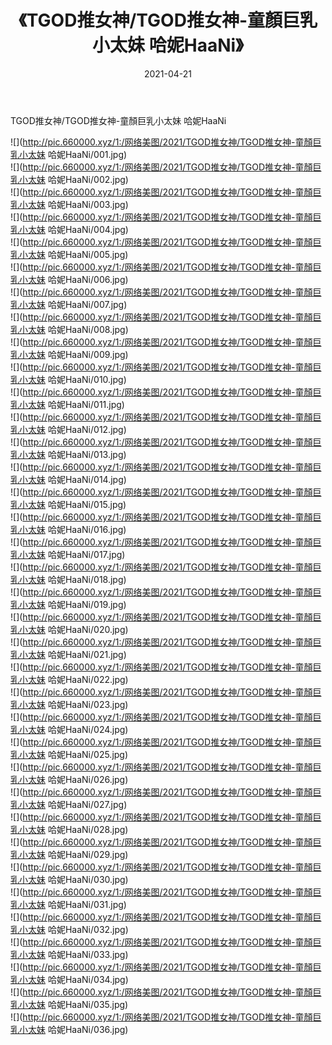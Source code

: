 ﻿---
layout: post
title:  《TGOD推女神/TGOD推女神-童顏巨乳小太妹 哈妮HaaNi》
date:   2021-04-21
img: http://pic.660000.xyz/1:/网络美图/2021/TGOD推女神/TGOD推女神-童顏巨乳小太妹 哈妮HaaNi/000.jpg
categories: [美女, 清纯, 唯美]
---

TGOD推女神/TGOD推女神-童顏巨乳小太妹 哈妮HaaNi

 ![](http://pic.660000.xyz/1:/网络美图/2021/TGOD推女神/TGOD推女神-童顏巨乳小太妹 哈妮HaaNi/001.jpg) <br>![](http://pic.660000.xyz/1:/网络美图/2021/TGOD推女神/TGOD推女神-童顏巨乳小太妹 哈妮HaaNi/002.jpg) <br>![](http://pic.660000.xyz/1:/网络美图/2021/TGOD推女神/TGOD推女神-童顏巨乳小太妹 哈妮HaaNi/003.jpg) <br>![](http://pic.660000.xyz/1:/网络美图/2021/TGOD推女神/TGOD推女神-童顏巨乳小太妹 哈妮HaaNi/004.jpg) <br>![](http://pic.660000.xyz/1:/网络美图/2021/TGOD推女神/TGOD推女神-童顏巨乳小太妹 哈妮HaaNi/005.jpg) <br>![](http://pic.660000.xyz/1:/网络美图/2021/TGOD推女神/TGOD推女神-童顏巨乳小太妹 哈妮HaaNi/006.jpg) <br>![](http://pic.660000.xyz/1:/网络美图/2021/TGOD推女神/TGOD推女神-童顏巨乳小太妹 哈妮HaaNi/007.jpg) <br>![](http://pic.660000.xyz/1:/网络美图/2021/TGOD推女神/TGOD推女神-童顏巨乳小太妹 哈妮HaaNi/008.jpg) <br>![](http://pic.660000.xyz/1:/网络美图/2021/TGOD推女神/TGOD推女神-童顏巨乳小太妹 哈妮HaaNi/009.jpg) <br>![](http://pic.660000.xyz/1:/网络美图/2021/TGOD推女神/TGOD推女神-童顏巨乳小太妹 哈妮HaaNi/010.jpg) <br>![](http://pic.660000.xyz/1:/网络美图/2021/TGOD推女神/TGOD推女神-童顏巨乳小太妹 哈妮HaaNi/011.jpg) <br>![](http://pic.660000.xyz/1:/网络美图/2021/TGOD推女神/TGOD推女神-童顏巨乳小太妹 哈妮HaaNi/012.jpg) <br>![](http://pic.660000.xyz/1:/网络美图/2021/TGOD推女神/TGOD推女神-童顏巨乳小太妹 哈妮HaaNi/013.jpg) <br>![](http://pic.660000.xyz/1:/网络美图/2021/TGOD推女神/TGOD推女神-童顏巨乳小太妹 哈妮HaaNi/014.jpg) <br>![](http://pic.660000.xyz/1:/网络美图/2021/TGOD推女神/TGOD推女神-童顏巨乳小太妹 哈妮HaaNi/015.jpg) <br>![](http://pic.660000.xyz/1:/网络美图/2021/TGOD推女神/TGOD推女神-童顏巨乳小太妹 哈妮HaaNi/016.jpg) <br>![](http://pic.660000.xyz/1:/网络美图/2021/TGOD推女神/TGOD推女神-童顏巨乳小太妹 哈妮HaaNi/017.jpg) <br>![](http://pic.660000.xyz/1:/网络美图/2021/TGOD推女神/TGOD推女神-童顏巨乳小太妹 哈妮HaaNi/018.jpg) <br>![](http://pic.660000.xyz/1:/网络美图/2021/TGOD推女神/TGOD推女神-童顏巨乳小太妹 哈妮HaaNi/019.jpg) <br>![](http://pic.660000.xyz/1:/网络美图/2021/TGOD推女神/TGOD推女神-童顏巨乳小太妹 哈妮HaaNi/020.jpg) <br>![](http://pic.660000.xyz/1:/网络美图/2021/TGOD推女神/TGOD推女神-童顏巨乳小太妹 哈妮HaaNi/021.jpg) <br>![](http://pic.660000.xyz/1:/网络美图/2021/TGOD推女神/TGOD推女神-童顏巨乳小太妹 哈妮HaaNi/022.jpg) <br>![](http://pic.660000.xyz/1:/网络美图/2021/TGOD推女神/TGOD推女神-童顏巨乳小太妹 哈妮HaaNi/023.jpg) <br>![](http://pic.660000.xyz/1:/网络美图/2021/TGOD推女神/TGOD推女神-童顏巨乳小太妹 哈妮HaaNi/024.jpg) <br>![](http://pic.660000.xyz/1:/网络美图/2021/TGOD推女神/TGOD推女神-童顏巨乳小太妹 哈妮HaaNi/025.jpg) <br>![](http://pic.660000.xyz/1:/网络美图/2021/TGOD推女神/TGOD推女神-童顏巨乳小太妹 哈妮HaaNi/026.jpg) <br>![](http://pic.660000.xyz/1:/网络美图/2021/TGOD推女神/TGOD推女神-童顏巨乳小太妹 哈妮HaaNi/027.jpg) <br>![](http://pic.660000.xyz/1:/网络美图/2021/TGOD推女神/TGOD推女神-童顏巨乳小太妹 哈妮HaaNi/028.jpg) <br>![](http://pic.660000.xyz/1:/网络美图/2021/TGOD推女神/TGOD推女神-童顏巨乳小太妹 哈妮HaaNi/029.jpg) <br>![](http://pic.660000.xyz/1:/网络美图/2021/TGOD推女神/TGOD推女神-童顏巨乳小太妹 哈妮HaaNi/030.jpg) <br>![](http://pic.660000.xyz/1:/网络美图/2021/TGOD推女神/TGOD推女神-童顏巨乳小太妹 哈妮HaaNi/031.jpg) <br>![](http://pic.660000.xyz/1:/网络美图/2021/TGOD推女神/TGOD推女神-童顏巨乳小太妹 哈妮HaaNi/032.jpg) <br>![](http://pic.660000.xyz/1:/网络美图/2021/TGOD推女神/TGOD推女神-童顏巨乳小太妹 哈妮HaaNi/033.jpg) <br>![](http://pic.660000.xyz/1:/网络美图/2021/TGOD推女神/TGOD推女神-童顏巨乳小太妹 哈妮HaaNi/034.jpg) <br>![](http://pic.660000.xyz/1:/网络美图/2021/TGOD推女神/TGOD推女神-童顏巨乳小太妹 哈妮HaaNi/035.jpg) <br>![](http://pic.660000.xyz/1:/网络美图/2021/TGOD推女神/TGOD推女神-童顏巨乳小太妹 哈妮HaaNi/036.jpg) <br>
